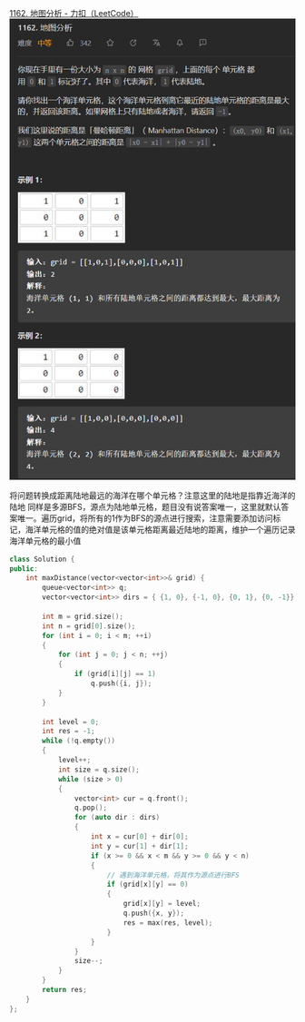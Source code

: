 [1162. 地图分析 - 力扣（LeetCode）](https://leetcode.cn/problems/as-far-from-land-as-possible/)
![image.png](https://raw.githubusercontent.com/ren77281/pigco-image/main/img/20230612164142.png)

将问题转换成距离陆地最远的海洋在哪个单元格？注意这里的陆地是指靠近海洋的陆地
同样是多源BFS，源点为陆地单元格，题目没有说答案唯一，这里就默认答案唯一。遍历grid，将所有的1作为BFS的源点进行搜索，注意需要添加访问标记，海洋单元格的值的绝对值是该单元格距离最近陆地的距离，维护一个遍历记录海洋单元格的最小值
```cpp
class Solution {
public:
    int maxDistance(vector<vector<int>>& grid) {
        queue<vector<int>> q;
        vector<vector<int>> dirs = { {1, 0}, {-1, 0}, {0, 1}, {0, -1}};

        int m = grid.size();
        int n = grid[0].size();
        for (int i = 0; i < m; ++i)
        {
            for (int j = 0; j < n; ++j)
            {
                if (grid[i][j] == 1)
                    q.push({i, j});
            }
        }

        int level = 0;
        int res = -1;
        while (!q.empty())
        {
            level++;
            int size = q.size();
            while (size > 0)
            {
                vector<int> cur = q.front();
                q.pop();
                for (auto dir : dirs)
                {
                    int x = cur[0] + dir[0];
                    int y = cur[1] + dir[1];
                    if (x >= 0 && x < m && y >= 0 && y < n)
                    {
                        // 遇到海洋单元格，将其作为源点进行BFS
                        if (grid[x][y] == 0)
                        {
                            grid[x][y] = level;
                            q.push({x, y});
                            res = max(res, level);
                        }
                    }
                }
                size--;
            }
        }
        return res;
    }
};
```